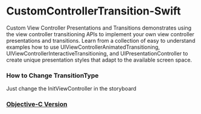 # CustomControllerTransition-Swift

Custom View Controller Presentations and Transitions demonstrates using the view controller transitioning APIs to implement your own view controller presentations and transitions. Learn from a collection of easy to understand examples how to use UIViewControllerAnimatedTransitioning, UIViewControllerInteractiveTransitioning, and UIPresentationController to create unique presentation styles that adapt to the available screen space.

### How to Change TransitionType

Just change the InitViewController in the storyboard

### [Objective-C Version](https://developer.apple.com/library/content/samplecode/CustomTransitions/Introduction/Intro.html#//apple_ref/doc/uid/TP40015158)

